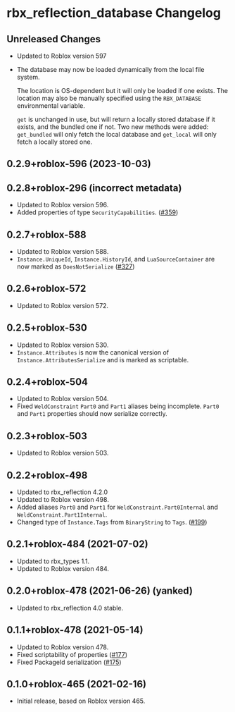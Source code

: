 # rbx\_reflection_database Changelog

## Unreleased Changes
* Updated to Roblox version 597
* The database may now be loaded dynamically from the local file system.

    The location is OS-dependent but it will only be loaded if one exists. The location may also be manually specified using the `RBX_DATABASE` environmental variable.

	`get` is unchanged in use, but will return a locally stored database if it exists, and the bundled one if not. Two new methods were added: `get_bundled` will only fetch the local database and `get_local` will only fetch a locally stored one.

## 0.2.9+roblox-596 (2023-10-03)
## 0.2.8+roblox-296 (incorrect metadata)
* Updated to Roblox version 596.
* Added properties of type `SecurityCapabilities`. ([#359])

[#359]: https://github.com/rojo-rbx/rbx-dom/pull/359

## 0.2.7+roblox-588
* Updated to Roblox version 588.
* `Instance.UniqueId`, `Instance.HistoryId`, and `LuaSourceContainer` are now marked as `DoesNotSerialize` ([#327])

[#327]: https://github.com/rojo-rbx/rbx-dom/pull/327

## 0.2.6+roblox-572
* Updated to Roblox version 572.

## 0.2.5+roblox-530
* Updated to Roblox version 530.
* `Instance.Attributes` is now the canonical version of `Instance.AttributesSerialize` and is marked as scriptable.

## 0.2.4+roblox-504
* Updated to Roblox version 504.
* Fixed `WeldConstraint` `Part0` and `Part1` aliases being incomplete. `Part0` and `Part1` properties should now serialize correctly.

## 0.2.3+roblox-503
* Updated to Roblox version 503.

## 0.2.2+roblox-498
* Updated to rbx_reflection 4.2.0
* Updated to Roblox version 498.
* Added aliases `Part0` and `Part1` for `WeldConstraint.Part0Internal` and `WeldConstraint.Part1Internal`.
* Changed type of `Instance.Tags` from `BinaryString` to `Tags`. ([#199])

[#199]: https://github.com/rojo-rbx/rbx-dom/pull/199

## 0.2.1+roblox-484 (2021-07-02)
* Updated to rbx_types 1.1.
* Updated to Roblox version 484.

## 0.2.0+roblox-478 (2021-06-26) (yanked)
* Updated to rbx_reflection 4.0 stable.

## 0.1.1+roblox-478 (2021-05-14)
* Updated to Roblox version 478.
* Fixed scriptability of properties ([#177])
* Fixed PackageId serialization ([#175])

[#177]: https://github.com/rojo-rbx/rbx-dom/pull/177
[#175]: https://github.com/rojo-rbx/rbx-dom/pull/175

## 0.1.0+roblox-465 (2021-02-16)
* Initial release, based on Roblox version 465.
